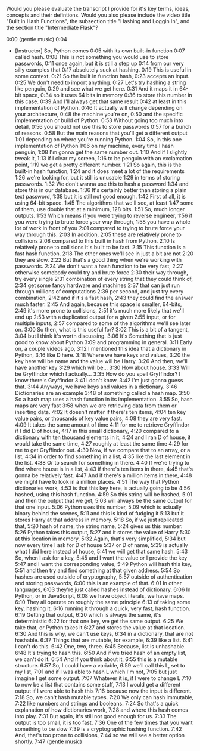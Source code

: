 Would you please evaluate the transcript I provide for it's key terms, ideas, concepts and their defintions. Would you also please include the video title "Built in Hash Functions", the subsection title "Hashing and Loggin In", and the section title "Intermediate Flask"?


0:00
(gentle music)
0:04
- [Instructor] So, Python comes
0:05
with its own built-in function
0:07
called hash.
0:08
This is not something you would use to store passwords,
0:11
once again, but it is still a step up
0:14
from our very silly examples that
0:17
absolutely suck at hashing.
0:19
This is useful in some context.
0:21
So the built in function hash,
0:23
accepts an input.
0:25
We don't need to import anything.
0:27
Let's try hashing a string like penguin,
0:29
and see what we get here.
0:31
And it maps it in 64-bit space,
0:34
so it uses 64 bits in memory
0:36
to store this number in this case.
0:39
And I'll always get that same result
0:42
at least in this implementation of Python.
0:46
It actually will change depending on your architecture,
0:48
the machine you're on,
0:50
and the specific implementation or build of Python.
0:53
Without going too much into detail,
0:56
you should not use this to store passwords
0:57
for a bunch of reasons.
0:58
But the main reasons that you'll get a different output
1:01
depending on where you're running Python.
1:04
So, in this one implementation of Python
1:06
on my machine, every time I hash penguin,
1:08
I'm gonna get the same number out.
1:10
And if I slightly tweak it,
1:13
if I clear my screen,
1:16
to be penguin with an exclamation point,
1:19
we get a pretty different number.
1:21
So again, this is the built-in hash function,
1:24
and it does meet a lot of the requirements
1:26
we're looking for, but it still is unusable
1:29
in terms of storing passwords.
1:32
We don't wanna use this to hash a password
1:34
and store this in our database.
1:36
It's certainly better than storing a plain text password,
1:38
but it is still not good enough.
1:42
First of all, it is using 64-bit space.
1:45
The algorithms that we'll see, at least
1:47
some of them, use double that at a minimum, 128 bits.
1:51
So, much longer outputs.
1:53
Which means if you were trying to reverse engineer,
1:56
if you were trying to brute force your way through,
1:58
you have a whole lot of work in front of you
2:01
compared to trying to brute force your way through this.
2:03
In addition,
2:05
these are relatively prone to collisions
2:08
compared to this built in hash from Python.
2:10
Is relatively prone to collisions It's built to be fast.
2:15
This function is a fast hash function.
2:18
The other ones we'll see in just a bit are not
2:20
they are slow.
2:22
But that's a good thing when we're working with passwords.
2:24
We don't want a hash function to be very fast,
2:27
otherwise somebody could try and brute force
2:30
their way through, try every single
2:31
combination of every string that they could think of,
2:34
get some fancy hardware and machines
2:37
that can just run through millions of computations
2:39
per second, and just try every combination,
2:42
and if it's a fast hash,
2:43
they could find the answer much faster.
2:45
And again, because this space is smaller, 64-bits,
2:49
it's more prone to collisions,
2:51
it's much more likely that we'll end up
2:53
with a duplicated output for a given
2:55
input, or for multiple inputs,
2:57
compared to some of the algorithms we'll see later on.
3:00
So then, what is this useful for?
3:02
This is a bit of a tangent,
3:04
but I think it's worth discussing.
3:06
It's Something that is just good to know about Python
3:09
and programming in general.
3:11
Early on, a couple videos ago,
3:12
I mentioned this idea that a dictionary in Python,
3:16
like D here.
3:18
Where we have keys and values,
3:20
the key here will be name and the value will be Harry.
3:26
And then, we'll have another key
3:29
which will be...
3:30
How about house.
3:33
Will be Gryffindor which I actually...
3:35
How do you spell Gryffindor? I know there's Gryffindor
3:41
I don't know.
3:42
I'm just gonna guess that.
3:44
Anyways, we have keys and values in a dictionary.
3:46
Dictionaries are an example
3:48
of something called a hash map.
3:50
So a hash map uses a hash function in its implementation.
3:55
So, hash maps are very fast
3:58
when we are retrieving data from them or inserting data.
4:02
It doesn't matter if there's ten items,
4:04
ten key value pairs, or thousands of key value pairs,
4:08
they are very fast.
4:09
It takes the same amount of time
4:11
for me to retrieve Gryffindor if I did D of house,
4:17
in this small dictionary,
4:20
compared to a dictionary with ten thousand elements in it,
4:24
and I ran D of house, it would take the same time,
4:27
roughly at least the same time
4:29
for me to get Gryffindor out.
4:30
Now, if we compare that to an array, or a list,
4:34
in order to find something in a list,
4:35
like the last element in the list.
4:38
Or to search for something in there.
4:40
If we're trying to find where house is in a list,
4:43
if there's ten items in there,
4:45
that's gonna be relatively fast.
4:47
And if there's a million items in there,
4:48
we might have to look in a million places.
4:51
The way that Python dictionaries work,
4:53
is that this key here, is actually going to be
4:56
hashed, using this hash function.
4:59
So this string will be hashed,
5:01
and then the output that we get,
5:03
will always be the same output for that one input.
5:06
Python uses this number,
5:09
which is actually binary behind the scenes,
5:11
and this is kind of fudging it
5:13
but it stores Harry at that address in memory.
5:18
So, if we just replicated that,
5:20
hash of name, the string name,
5:24
gives us this number.
5:26
Python takes this output,
5:27
and it stores the value of Harry
5:30
at this location in memory.
5:32
Again, that's very simplified,
5:34
but now every time I ask for D of house
5:37
or D of name,
5:39
is actually what I did here instead of house,
5:41
we will get that same hash.
5:43
So, when I ask for a key,
5:45
and I want the value or I provide the key
5:47
and I want the corresponding value,
5:49
Python will hash this key,
5:51
and then try and find something at that given address.
5:54
So hashes are used outside of cryptography,
5:57
outside of authentication and storing passwords,
6:00
this is an example of that.
6:01
In other languages,
6:03
they're just called hashes instead of dictionary.
6:06
In Python, or in JavaScript,
6:08
we have object literals, we have maps.
6:10
They all operate on roughly the same principle
6:13
of taking some key, hashing it,
6:16
running it through a quick, very fast, hash function.
6:19
Getting that output,
6:20
which is always the same, it's deterministic
6:22
for that one key, we get the same output.
6:25
We take that, or Python takes it
6:27
and stores the value at that location.
6:30
And this is why, we can't use keys,
6:34
in a dictionary, that are not hashable.
6:37
Things that are mutable, for example,
6:39
like a list.
6:41
I can't do this.
6:42
One, two, three.
6:45
Because, list is unhashable.
6:48
It's trying to hash this.
6:50
And if we tried hash of an empty list, we can't do it.
6:54
And if you think about it,
6:55
this is a mutable structure.
6:57
So, I could have a variable,
6:59
we'll call this L, set to my list,
7:01
and if I was able to hash L which I'm not,
7:05
but just imagine I get some output.
7:07
Whatever it is, if I were to change L
7:10
to now be a list that contains some stuff,
7:13
I would get a different output if I were able to hash this
7:16
because now the input is different.
7:18
So, we can't hash mutable types.
7:20
We only can hash immutable,
7:22
like numbers and strings and booleans.
7:24
So that's a quick explanation of how dictionaries work,
7:28
and where this hash comes into play.
7:31
But again, it's still not good enough for us.
7:33
The output is too small, it is too fast.
7:36
One of the few times that you want something to be slow
7:39
is a cryptographic hashing function.
7:42
And, that's too prone to collisions,
7:44
so we will see a better option shortly.
7:47
(gentle music)
